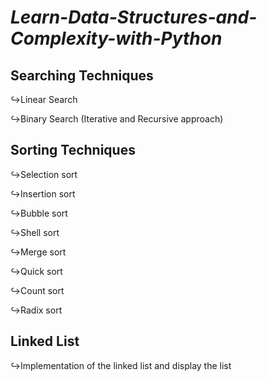 # _**Learn-Data-Structures-and-Complexity-with-Python**_

## **Searching Techniques**
↪Linear Search

↪Binary Search (Iterative and Recursive approach)
## **Sorting Techniques**
↪Selection sort

↪Insertion sort

↪Bubble sort

↪Shell sort

↪Merge sort

↪Quick sort

↪Count sort

↪Radix sort
## **Linked List**
↪Implementation of the linked list and display the list